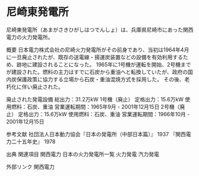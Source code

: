 # 尼崎東発電所

尼崎東発電所（あまがさきひがしはつでんしょ）は、兵庫県尼崎市にあった関西電力の火力発電所。

概要
日本電力株式会社の尼崎火力発電所がその前身であり、当初は1964年4月に一旦廃止されたが、既存の送電線・揚運炭装置などの設備を有効利用するため、跡地に建設されることになった。
1965年に1号機が運転を開始、2号機までが建設された。燃料の主力はすでに石炭から重油へと転換していたが、政府の国内炭保護政策に協力する立場から石炭・重油混焼方式を採用した。
その後、老朽化に伴い廃止された。

廃止された発電設備
総出力：31.2万kW
1号機（廃止）
定格出力：15.6万kW
使用燃料：石炭、重油
営業運転期間：1965年9月 - 2001年12月15日
2号機（廃止）
定格出力：15.6万kW
使用燃料：石炭、重油
営業運転期間：1966年10月 - 2001年12月15日

参考文献
社団法人日本動力協会『日本の発電所（中部日本篇）』 1937
『関西電力二十五年史』 1978

出典
関連項目
関西電力
日本の火力発電所一覧
火力発電
汽力発電

外部リンク
関西電力